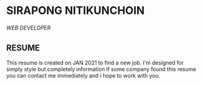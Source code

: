 # SIRAPONG NITIKUNCHOIN
###### WEB DEVELOPER

## RESUME

This resume is created on JAN 2021 to find a new job.
I'm designed for simply style but completely information
if some company found this resume you can contact me immediately
and i hope to work with you.
